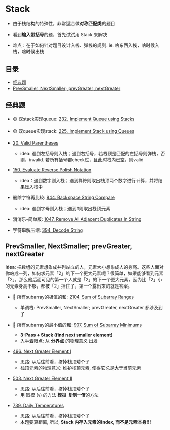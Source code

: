 # Stack

* 由于栈结构的特殊性，非常适合做**对称匹配类**的题目

* 看到**输入带括号**的题，首先试试用 Stack 来解决

* 难点：在于如何针对题目设计入栈、弹栈的规则. ie. 啥东西入栈，啥时候入栈，啥时候出栈

## 目录
* [经典题](#经典题)
* [PrevSmaller, NextSmaller; prevGreater, nextGreater](#prevsmaller-nextsmaller-prevgreater-nextgreater)

## 经典题

* :yellow_circle: 双stack实现queue: [232. Implement Queue using Stacks](https://github.com/szhou12/leetcode-go/tree/main/leetcode/0232-Implement-Queue-using-Stacks)

* :yellow_circle: 双queue实现stack: [225. Implement Stack using Queues](https://github.com/szhou12/leetcode-go/tree/main/leetcode/0225-Implement-Stack-using-Queues)

* [20. Valid Parentheses](https://github.com/szhou12/leetcode-go/tree/main/leetcode/0020-Valid-Parentheses)
    * idea: 遇到左括号则入栈；遇到右括号，若栈顶是匹配的左括号则弹栈，否则，invalid. 若所有括号都check过，且此时栈内已空，则valid

* [150. Evaluate Reverse Polish Notation](https://github.com/szhou12/leetcode-go/tree/main/leetcode/0150-Evaluate-Reverse-Polish-Notation)
    * idea：遇到数字则入栈；遇到算符则取出栈顶两个数字进行计算，并将结果压入栈中

* 删除字符再比较: [844. Backspace String Compare](https://github.com/szhou12/leetcode-go/tree/main/leetcode/0844-Backspace-String-Compare)
    * idea: 遇到字母则入栈；遇到#则取出栈顶元素

* 消消乐-简单版: [1047. Remove All Adjacent Duplicates In String](https://github.com/szhou12/leetcode-go/tree/main/leetcode/1047-Remove-All-Adjacent-Duplicates-In-String)

* 字符串解压缩: [394. Decode String](https://github.com/szhou12/leetcode-go/tree/main/leetcode/0394-Decode-String)


## PrevSmaller, NextSmaller; prevGreater, nextGreater

**Idea**: 把数组的元素想象成并列站立的人，元素大小想象成人的身高。这些人面对你站成一列，如何求元素「2」的下一个更大元素呢？很简单，如果能够看到元素「2」，那么他后面可见的第一个人就是「2」的下一个更大元素，因为比「2」小的元素身高不够，都被「2」挡住了，第一个露出来的就是答案。

* :red_circle: 所有subarray的极值的和: [2104. Sum of Subarray Ranges]()
    * 单调栈: PrevSmaller, NextSmaller; prevGreater, nextGreater 都涉及到了

* :red_circle: 所有subarray的最小值的和: [907. Sum of Subarray Minimums](https://github.com/szhou12/leetcode-go/tree/main/leetcode/0907-Sum-of-Subarray-Minimums)
    * **3-Pass + Stack (find next smaller element)**
    * 入手着眼点: 从 **分界点** 的物理意义 出发

* [496. Next Greater Element I](https://github.com/szhou12/leetcode-go/tree/main/leetcode/0496-Next-Greater-Element-I)
    * 思路: 从后往前看，挤掉栈顶矮个子
    * 栈顶元素的物理意义: 维护栈顶元素, 使得它总是**大于**当前元素

* [503. Next Greater Element II](https://github.com/szhou12/leetcode-go/tree/main/leetcode/0503-Next-Greater-Element-II)
    * 思路: 从后往前看，挤掉栈顶矮个子
    * 用 取模 (`%`) 的方法 **模拟** **复制一倍**的方法

* [739. Daily Temperatures](https://github.com/szhou12/leetcode-go/tree/main/leetcode/0739-Daily-Temperatures)
    * 思路: 从后往前看，挤掉栈顶矮个子
    * 本题要算距离, 所以, **Stack 内存入元素的index, 而不是元素本身!!!**
